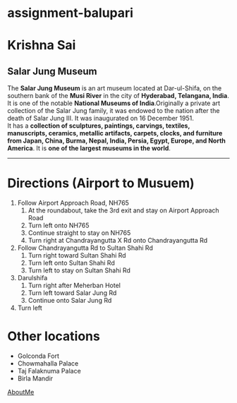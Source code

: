 # assignment-balupari

# Krishna Sai
## Salar Jung Museum

The **Salar Jung Museum** is an art museum located at Dar-ul-Shifa, on the southern bank of the **Musi River** in the city of **Hyderabad, Telangana, India**. It is one of the notable **National Museums of India**.Originally a private art collection of the Salar Jung family, it was endowed to the nation after the death of Salar Jung III. It was inaugurated on 16 December 1951.<br>It has a **collection of sculptures, paintings, carvings, textiles, manuscripts, ceramics, metallic artifacts, carpets, clocks, and furniture from Japan, China, Burma, Nepal, India, Persia, Egypt, Europe, and North America**. It is **one of the largest museums in the world**.

***
# Directions (Airport to Musuem)
1. Follow Airport Approach Road, NH765
    1. At the roundabout, take the 3rd exit and stay on Airport Approach Road
    2. Turn left onto NH765
    3. Continue straight to stay on NH765
    4. Turn right at Chandrayangutta X Rd onto Chandrayangutta Rd
2. Follow Chandrayangutta Rd to Sultan Shahi Rd
    1. Turn right toward Sultan Shahi Rd
    2. Turn left onto Sultan Shahi Rd
    3. Turn left to stay on Sultan Shahi Rd
3. Darulshifa
    1. Turn right after Meherban Hotel
    2. Turn left toward Salar Jung Rd
    3. Continue onto Salar Jung Rd
4. Turn left

# Other locations
* Golconda Fort
* Chowmahalla Palace
* Taj Falaknuma Palace
* Birla Mandir

[AboutMe](AboutMe.md)